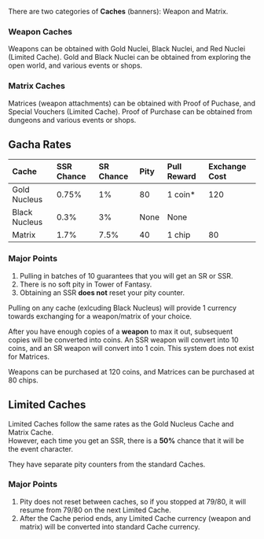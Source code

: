 There are two categories of **Caches** (banners): Weapon and Matrix.

### Weapon Caches
Weapons can be obtained with Gold Nuclei, Black Nuclei, and Red Nuclei (Limited Cache).
Gold and Black Nuclei can be obtained from exploring the open world, and various events or shops.

### Matrix Caches
Matrices (weapon attachments) can be obtained with Proof of Puchase, and Special Vouchers (Limited Cache).
Proof of Purchase can be obtained from dungeons and various events or shops.

## Gacha Rates

| Cache         | SSR Chance | SR Chance | Pity | Pull Reward | Exchange Cost |
| :----------   | :--------- | :-------- | :--- | :----------------- | :------------ |
| Gold Nucleus  | 0.75%      | 1%        | 80   | 1 coin*            | 120           |
| Black Nucleus | 0.3%       | 3%        | None | None               |               |
| Matrix        | 1.7%       | 7.5%      | 40   | 1 chip             | 80            |

### Major Points
1. Pulling in batches of 10 guarantees that you will get an SR or SSR.
2. There is no soft pity in Tower of Fantasy.
3. Obtaining an SSR **does not** reset your pity counter.

Pulling on any cache (exlcuding Black Nucleus) will provide 1 currency towards exchanging for a weapon/matrix of your choice.  

After you have enough copies of a **weapon** to max it out, subsequent copies will be converted into coins. An SSR weapon will convert into 10 coins, and an SR weapon will convert into 1 coin. This system does not exist for Matrices.  

Weapons can be purchased at 120 coins, and Matrices can be purchased at 80 chips.

## Limited Caches
Limited Caches follow the same rates as the Gold Nucleus Cache and Matrix Cache.  
However, each time you get an SSR, there is a **50%** chance that it will be the event character.  

They have separate pity counters from the standard Caches.

### Major Points
1. Pity does not reset between caches, so if you stopped at 79/80, it will resume from 79/80 on the next Limited Cache.
2. After the Cache period ends, any Limited Cache currency (weapon and matrix) will be converted into standard Cache currency. 